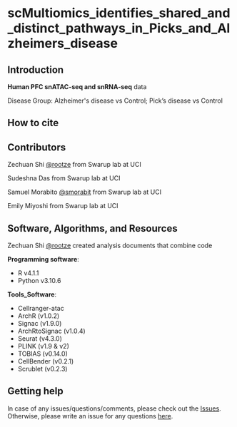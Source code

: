 # scMultiomics_identifies_shared_and_distinct_pathways_in_Picks_and_Alzheimers_disease

Introduction
------------

**Human PFC snATAC-seq and snRNA-seq** data

Disease Group: Alzheimer's disease vs Control; Pick’s disease vs Control


How to cite
------------



Contributors
------------

Zechuan Shi [@rootze](rootze.github.io) from Swarup lab at UCI

Sudeshna Das from Swarup lab at UCI

Samuel Morabito [@smorabit](https://smorabit.github.io/) from Swarup lab at UCI

Emily Miyoshi from Swarup lab at UCI


Software, Algorithms, and Resources
------------

Zechuan Shi [@rootze](https://github.com/rootze) created analysis documents that combine code

**Programming software**:
- R v4.1.1
- Python v3.10.6

**Tools_Software**:
- Cellranger-atac
- ArchR (v1.0.2)
- Signac (v1.9.0)
- ArchRtoSignac (v1.0.4)
- Seurat (v4.3.0)
- PLINK (v1.9 & v2)
- TOBIAS (v0.14.0)
- CellBender (v0.2.1)
- Scrublet (v0.2.3)

Getting help
------------
In case of any issues/questions/comments, please check out the [Issues](https://github.com/rootze/scMultiomics_identifies_shared_and_distinct_pathways_in_PiDandAD/issues). Otherwise, please write an issue for any questions [here](https://github.com/rootze/scMultiomics_identifies_shared_and_distinct_pathways_in_PiDandAD/issues).
